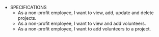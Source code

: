 * SPECIFICATIONS
  * As a non-profit employee, I want to view, add, update and delete projects.
  * As a non-profit employee, I want to view and add volunteers.
  * As a non-profit employee, I want to add volunteers to a project.

